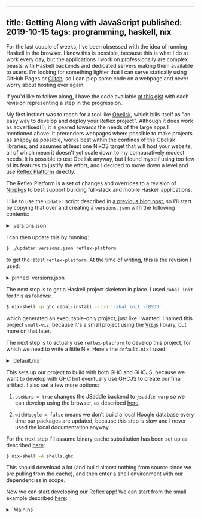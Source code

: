 --------------------------------------------------------------------------------
title: Getting Along with JavaScript
published: 2019-10-15
tags: programming, haskell, nix
--------------------------------------------------------------------------------

For the last couple of weeks, I've been obsessed with the idea of running
Haskell in the browser. I know this is possible, because this is what I do at
work every day, but the applications I work on professionally are complex
beasts with Haskell backends and dedicated servers making them available to
users. I'm looking for something lighter that I can serve statically using
GitHub Pages or [Glitch](https://glitch.com), so I can plop some code on a
webpage and never worry about hosting ever again.

If you'd like to follow along, I have the code available [at this
gist](https://gist.github.com/vaibhavsagar/24b1754b8a269fd8c54a89cb73e64fa8)
with each revision representing a step in the progression.

My first instinct was to reach for a tool like
[Obelisk](https://github.com/obsidiansystems/obelisk), which bills itself as
"an easy way to develop and deploy your Reflex project". Although it does work
as advertised(!), it is geared towards the needs of the large apps I mentioned
above.  It prerenders webpages where possible to make projects as snappy as
possible, works best within the confines of the Obelisk libraries, and assumes
at least one NixOS target that will host your website, all of which mean it
doesn't yet scale down to my comparatively modest needs. It is possible to use
Obelisk anyway, but I found myself using too few of its features to justify the
effort, and I decided to move down a level and use [Reflex
Platform](https://github.com/reflex-frp/reflex-platform) directly.

The Reflex Platform is a set of changes and overrides to a revision of
[Nixpkgs](https://github.com/NixOS/nixpkgs) to best support building full-stack
and mobile Haskell applications.

I like to use the `updater` script described in [a previous blog
post](/blog/quick-easy-nixpkgs-pinning), so I'll start by copying that over and
creating a `versions.json` with the following contents:

<details>
<summary style="cursor: pointer">`versions.json`</summary>
```json
{
  "reflex-platform": {
    "owner": "reflex-frp",
    "repo": "reflex-platform",
    "branch": "develop",
    "rev": "",
    "sha256": ""
  }
}
```
</details>

I can then update this by running:

```bash
$ ./updater versions.json reflex-platform
```

to get the latest `reflex-platform`. At the time of writing, this is the
revision I used:

<details>
<summary style="cursor: pointer">pinned `versions.json`</summary>
```json
{
  "reflex-platform": {
    "owner": "reflex-frp",
    "repo": "reflex-platform",
    "branch": "develop",
    "rev": "8f4b8973a06f78c7aaf1a222f8f8443cd934569f",
    "sha256": "167smg7dyvg5yf1wn9bx6yxvazlk0qk64rzgm2kfzn9mx873s0vp"
  }
}
```
</details>

The next step is to get a Haskell project skeleton in place. I used `cabal
init` for this as follows:

```bash
$ nix-shell -p ghc cabal-install --run 'cabal init -lBSD3'
```

which generated an executable-only project, just like I wanted. I named this
project `small-viz`, because it's a small project using the
[Viz.js](http://viz-js.com/) library, but more on that later.

The next step is to actually use `reflex-platform` to develop this project, for
which we need to write a little Nix. Here's the `default.nix` I used:

<details>
<summary style="cursor: pointer">`default.nix`</summary>
```nix
let
  # ./updater versions.json reflex-platform
  fetcher = { owner, repo, rev, sha256, ... }: builtins.fetchTarball {
    inherit sha256;
    url = "https://github.com/${owner}/${repo}/tarball/${rev}";
  };
  reflex-platform = fetcher (builtins.fromJSON (builtins.readFile ./versions.json)).reflex-platform;
in (import reflex-platform { system = builtins.currentSystem; }).project ({ pkgs, ... }: {
  useWarp = true;
  withHoogle = false;
  packages = {
    small-viz = ./.;
  };
  shells = {
    ghc = ["small-viz"];
    ghcjs = ["small-viz"];
  };
})
```
</details>

This sets up our project to build with both GHC and GHCJS, because we want to
develop with GHC but eventually use GHCJS to create our final artifact. I also
set a few more options:

1. `useWarp = true` changes the JSaddle backend to `jsaddle-warp` so we can
   develop using the browser, as described
   [here](https://github.com/reflex-frp/reflex-platform/blob/8f4b8973a06f78c7aaf1a222f8f8443cd934569f/docs/project-development.md#building-frontends-with-ghc).

2. `withHoogle = false` means we don't build a local Hoogle database every time
   our packages are updated, because this step is slow and I never used the
   local documentation anyway.

For the next step I'll assume binary cache substitution has been set up as
described
[here](https://github.com/reflex-frp/reflex-platform/blob/develop/notes/NixOS.md#enabling-the-binary-cache-on-nixos):

```bash
$ nix-shell -A shells.ghc
```

This should download a lot (and build almost nothing from source since we are
pulling from the cache), and then enter a shell environment with our
dependencies in scope.

Now we can start developing our Reflex app! We can start from the small example
described
[here](https://github.com/reflex-frp/reflex-platform/tree/8f4b8973a06f78c7aaf1a222f8f8443cd934569f#dynamics-and-events):

<details>
<summary style="cursor: pointer">`Main.hs`</summary>
```haskell
{-# LANGUAGE OverloadedStrings #-}
import Reflex.Dom

main = mainWidget $ el "div" $ do
  t <- inputElement def
  dynText $ _inputElement_value t
```
</details>

We also have to add `reflex-dom` and `reflex` to our dependencies in our
`.cabal` file, and then we can get a automatically-reloading development build
with one command:

```bash
$ nix-shell -A shells.ghc --run 'ghcid -T "Main.main" --command "cabal new-repl"'
```

This allows a native Haskell process to control a web page, so we can navigate
to it using our browser at `http://localhost:3003` and have a fast feedback
loop. In practice there is a lot of brower refreshing involved, but this is
still much nicer than having to do a GHCJS build each time we want to look at
our changes. Now we have an input box that repeats what we type into it, which
is a good start. I should point out that this works a lot better on Google
Chrome (or Chromium) than it does on Firefox, and that's what I'll be using for
development.

So where are we going with this? My plan is to build a crude version of the
[Viz.js](http://viz-js.com) homepage, where you can write
[DOT](https://en.wikipedia.org/wiki/DOT_(graph_description_language)) and see
it rendered instantly. Viz.js is the result of compiling the venerable
[Graphviz](http://graphviz.org/) to JavaScript using
[Emscripten](https://emscripten.org). It's no longer maintained but still works
fine as far as I can tell. In order to do this I want to use some kind of
JavaScript FFI to call out to `viz.js`, but first I want to swap out our text
input for a text area, and move the repeated output to just below the text area
instead of beside it.

<details>
<summary style="cursor: pointer">`Main.hs`</summary>
```haskell
{-# LANGUAGE OverloadedStrings #-}
import Reflex.Dom

main = mainWidget $ el "div" $ do
  t <- textArea def
  el "div" $
    dynText $ _textArea_value t
```
</details>

The latest version of Viz.js is available
[here](https://www.jsdelivr.com/package/npm/viz.js), and we can include it
using `mainWidgetWithHead`:

<details>
<summary style="cursor: pointer">`Main.hs`</summary>
```haskell
{-# LANGUAGE OverloadedStrings #-}
import Reflex.Dom

main = mainWidgetWithHead widgetHead $ el "div" $ do
  t <- textArea def
  el "div" $
    dynText $ _textArea_value t
  where
    widgetHead :: DomBuilder t m => m ()
    widgetHead = do
      script "https://cdn.jsdelivr.net/npm/viz.js@2.1.2/viz.min.js"
      script "https://cdn.jsdelivr.net/npm/viz.js@2.1.2/full.render.min.js"
    script src = elAttr "script" ("type" =: "text/javascript" <> "src" =: src) blank
```
</details>

Now we can poke around with our browser developer tools until we have a useful
function. Here's what I came up with, based on the examples in the
[wiki](https://github.com/mdaines/viz.js/wiki/Usage#using-a-script-tag):

```javascript
function(e, string) {
  var viz = new Viz();
  viz.renderSVGElement(string)
  .then(function(element) {
    e.innerHTML = element.outerHTML;
  })
  .catch(function(error) {
    e.innerHTML = error;
  })
}
```

Now we can start thinking about how we want to do JavaScript interop! Although
there is a GHCJS FFI as described [in the
wiki](https://github.com/ghcjs/ghcjs/wiki/A-few-examples-of-Foreign-Function-Interface),
this doesn't seem to work at all with GHC, and that means we can't use it
during development. I don't think that's good enough, and fortunately we don't
have to settle for this and instead can use
[`jsaddle`](http://hackage.haskell.org/package/jsaddle-0.9.6.0), which bills
itself as "an EDSL for calling JavaScript that can be used both from GHCJS and
GHC". We can add `jsaddle` to our dependencies, add `Viz` to the
`exposed-modules` stanza in our `.cabal` file, and create a new module `Viz`,
and then we can use the `eval` and `call` functions to call our JavaScript
directly:

<details>
<summary style="cursor: pointer">`Viz.hs`</summary>
```haskell
module Viz where

import Language.Javascript.JSaddle

viz :: JSVal -> JSVal -> JSM ()
viz element string = do
  call vizJs vizJs [element, string]
  pure ()

vizJs :: JSM JSVal
vizJs = eval
  "(function(e, string) { \
  \  var viz = new Viz(); \
  \  viz.renderSVGElement(string) \
  \  .then(function(element) { \
  \    e.innerHTML = element.outerHTML; \
  \  }) \
  \  .catch(function(error) { \
  \    e.innerHTML = error; \
  \  }) \
  \})"
```
</details>

JSaddle runs operations in `JSM`, which is similar to `IO`, and all functions
take values of type `JSVal` to ensure they can be represented as JavaScript
values. We pass `vizJs` to `call` twice because the second parameter represents
the `this` keyword.

Wiring everything up together is just a few more lines of code:

<details>
<summary style="cursor: pointer">`Main.hs`</summary>
```haskell
{-# LANGUAGE OverloadedStrings #-}
import Reflex.Dom
import Language.Javascript.JSaddle (liftJSM, toJSVal)
import Viz (viz)

main = mainWidgetWithHead widgetHead $ el "div" $ do
  t <- textArea def
  e <- _element_raw . fst <$> el' "div" blank
  performEvent_ $ ffor (updated (_textArea_value t)) $ \text -> liftJSM $ do
    jsE <- toJSVal e
    jsT <- toJSVal text
    viz jsE jsT
  where
    widgetHead :: DomBuilder t m => m ()
    widgetHead = do
      script "https://cdn.jsdelivr.net/npm/viz.js@2.1.2/viz.min.js"
      script "https://cdn.jsdelivr.net/npm/viz.js@2.1.2/full.render.min.js"
    script src = elAttr "script" ("type" =: "text/javascript" <> "src" =: src) blank
```
</details>

There's a lot going on here, so I'll explain in a little more detail.

Instead of an element which displays the textarea contents as they are updated,
we just want a reference to a blank `<div>`, so we use the
[`el'`](https://hackage.haskell.org/package/reflex-dom-core-0.5/docs/Reflex-Dom-Widget-Basic.html#v:el-39-)
function and pull out the raw element.
[`performEvent_`](http://hackage.haskell.org/package/reflex-0.6.2.4/docs/Reflex-PerformEvent-Class.html#v:performEvent_)
mediates the interaction between Reflex and side-effecting actions, like our
function that updates the DOM with a rendered graph, so we want to use it to
render a new graph every time the textarea is updated.

An introduction to Reflex is out of scope for this blog post, but it's worth
mentioning that the textarea value is represented as a
[`Dynamic`](http://hackage.haskell.org/package/reflex-0.6.2.4/docs/Reflex-Class.html#t:Dynamic),
which can change over time and notify consumers when it has changed. This can
be thought of as the combination of a related
[`Behavior`](http://hackage.haskell.org/package/reflex-0.6.2.4/docs/Reflex-Class.html#t:Behavior)
and
[`Event`](http://hackage.haskell.org/package/reflex-0.6.2.4/docs/Reflex-Class.html#t:Event).
`performEvent_` only takes an `Event`, and we can get the underlying `Event`
out of a `Dynamic` with
[`updated`](http://hackage.haskell.org/package/reflex-0.6.2.4/docs/Reflex-Class.html#v:updated).

`ffor` is just `flip fmap`, and we use it to operate on the underlying `Text`
value, convert both it and the reference to the element we want to update to
`JSVal`s, and then pass them as arguments to the `viz` function we defined
earlier. Now we should have a working GraphViz renderer in our browser!

We could stop here, but I think we can do better than evaluating JavaScript
strings. JSaddle is an EDSL, so we can rewrite our JavaScript in Haskell:

<details>
<summary style="cursor: pointer">`Viz.hs`</summary>
```haskell
module Viz where

import Language.Javascript.JSaddle

viz :: JSVal -> JSVal -> JSM ()
viz element string = do
  viz <- new (jsg "Viz") ()
  render <- viz # "renderSVGElement" $ [string]
  result <- render # "then" $ [(fun $ \_ _ [e] -> do
    outer <- e ! "outerHTML"
    element <# "innerHTML" $ outer
  )]
  result # "catch" $ [(fun $ \_ _ [err] ->
    element <# "innerHTML" $ err
  )]
  pure ()
```
</details>

This is recognisably the same logic as before, but using some new JSaddle operators:

- [`#`](http://hackage.haskell.org/package/jsaddle-0.9.6.0/docs/Language-Javascript-JSaddle.html#v:-35-)
  is for calling a JavaScript function
- [`!`](http://hackage.haskell.org/package/jsaddle-0.9.6.0/docs/Language-Javascript-JSaddle.html#v:-33-)
  is for property access
- [`<#`](http://hackage.haskell.org/package/jsaddle-0.9.6.0/docs/Language-Javascript-JSaddle.html#v:-60--35-)
  is a setter

This is an improvement, but we can do even better using the lensy API (after
adding `lens` to our dependencies):

<details>
<summary style="cursor: pointer">`Viz.hs`</summary>
```haskell
module Viz where

import Language.Javascript.JSaddle
import Control.Lens ((^.))

viz :: JSVal -> JSVal -> JSM ()
viz element string = do
  viz <- new (jsg "Viz") ()
  render <- viz ^. js1 "renderSVGElement" string
  result <- render ^. js1 "then" (fun $ \_ _ [e] -> do
    outer <- e ! "outerHTML"
    element ^. jss "innerHTML" outer)
  result ^. js1 "catch" (fun $ \_ _ [err] ->
    element ^. jss "innerHTML" err)
  pure ()
```
</details>

Not much has changed except that we can use convenience functions like
[`js1`](http://hackage.haskell.org/package/jsaddle-0.9.6.0/docs/Language-Javascript-JSaddle.html#v:js1)
and
[`jss`](http://hackage.haskell.org/package/jsaddle-0.9.6.0/docs/Language-Javascript-JSaddle.html#v:jss).

I'm told it's possible to get rid of the JSaddle overhead entirely by using a
library like [`ghcjs-dom`](https://hackage.haskell.org/package/ghcjs-dom), but
I haven't explored this approach, and I will leave this as an exercise for the
reader. If you figure out how to do this, please let me know!

Now we are able to run Haskell on the frontend without having to write any
JavaScript ourselves. The final step is to put this on the internet somewhere!

Building with GHCJS is straightforward:

```bash
$ nix-build -A ghcjs.small-viz
```

I'm enamoured of the idea of deploying this to [Glitch](https://glitch.com/),
so let's look into doing that. The `index.html` created by the default GHCJS
build is unnecessary, and we can simplify it:

<details>
<summary style="cursor: pointer">`index.html`</summary>
```html
<!DOCTYPE html>
<html>
  <head>
    <script language="javascript" src="all.js"></script>
  </head>
  <body>
  </body>
</html>
```
</details>

The only JavaScript file that needs to be copied over is then `all.js`. We can
write a `glitch.nix` file to simplify this process:

<details>
<summary style="cursor: pointer">`glitch.nix`</summary>
```nix
let
  # ./updater versions.json reflex-platform
  fetcher = { owner, repo, rev, sha256, ... }: builtins.fetchTarball {
    inherit sha256;
    url = "https://github.com/${owner}/${repo}/tarball/${rev}";
  };
  reflex-platform = fetcher (builtins.fromJSON (builtins.readFile ./versions.json)).reflex-platform;
  pkgs = (import reflex-platform {}).nixpkgs;
  project = import ./default.nix;
  html = pkgs.writeTextFile {
    name = "index.html";
    text = ''
      <!DOCTYPE html>
      <html>
        <head>
          <script language="javascript" src="all.js"></script>
        </head>
        <body>
        </body>
      </html>
    '';
  };
in pkgs.runCommand "glitch" {} ''
  mkdir -p $out
  cp ${html} $out/index.html
  cp ${project.ghcjs.small-viz}/bin/small-viz.jsexe/all.js $out/all.js
''
```
</details>

And then produce the files we need to copy over with:

```bash
$ nix-build glitch.nix
```

I've gone ahead and done this, and it's up on http://small-viz.glitch.me/.

